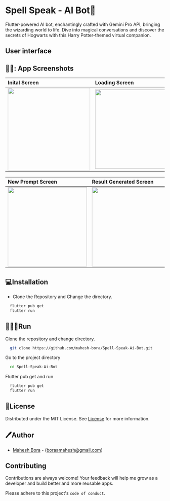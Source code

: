 # Spell Speak - AI Bot🔮

Flutter-powered AI bot, enchantingly crafted with Gemini Pro API, bringing the wizarding world to life. Dive into magical conversations and discover the secrets of Hogwarts with this Harry Potter-themed virtual companion.

## User interface
  

## 👨‍💻: App Screenshots
<div align="left">
 
| Inital Screen | Loading Screen | 
| :---         |     :---      |       
| <img src="https://github.com/mahesh-bora/Spell-Speak-Ai-Bot/assets/101460679/5aa7ff00-8477-4af9-afb8-504e6bdf4692" width="260" height="auto" />  | <img src="https://github.com/mahesh-bora/Spell-Speak-Ai-Bot/assets/101460679/91ce85b7-9f7b-450f-8c21-92766d426780" width="250" height="auto" />    

| New Prompt Screen | Result Generated Screen | 
| :---         |     :---      | 
 <img src="https://github.com/mahesh-bora/Spell-Speak-Ai-Bot/assets/101460679/c326d645-56ba-4269-8620-8c6d1f2ce4b8" width="250" height="auto" />    | <img src="https://github.com/mahesh-bora/Spell-Speak-Ai-Bot/assets/101460679/41be2e0a-dfca-4368-adbd-da211e4f7539" width="250" height="auto" /> 

</div>



## 💻Installation

* Clone the Repository and Change the directory.

```bash
  flutter pub get
  flutter run
```
    
## 🧑🏻‍💻Run 

Clone the repository and change directory.

```bash
  git clone https://github.com/mahesh-bora/Spell-Speak-Ai-Bot.git
```

Go to the project directory

```bash
  cd Spell-Speak-Ai-Bot
```

Flutter pub get and run
```bash
  flutter pub get
  flutter run
```




## 📄License

Distributed under the MIT License. See [License](https://choosealicense.com/licenses/mit/) for more information.


## 🖊️Author

- [Mahesh Bora](https://www.github.com/mahesh-bora) - (boraamahesh@gmail.com)

## Contributing

Contributions are always welcome! Your feedback will help me grow as a developer and build better and more reusable apps.

Please adhere to this project's `code of conduct`.
